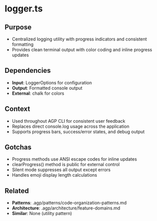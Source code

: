 # logger.ts

## Purpose
- Centralized logging utility with progress indicators and consistent formatting
- Provides clean terminal output with color coding and inline progress updates

## Dependencies
- **Input**: LoggerOptions for configuration
- **Output**: Formatted console output
- **External**: chalk for colors

## Context
- Used throughout AGP CLI for consistent user feedback
- Replaces direct console.log usage across the application
- Supports progress bars, success/error states, and debug output

## Gotchas
- Progress methods use ANSI escape codes for inline updates
- clearProgress() method is public for external control
- Silent mode suppresses all output except errors
- Handles emoji display length calculations

## Related
- **Patterns**: .agp/patterns/code-organization-patterns.md
- **Architecture**: .agp/architecture/feature-domains.md
- **Similar**: None (utility pattern)